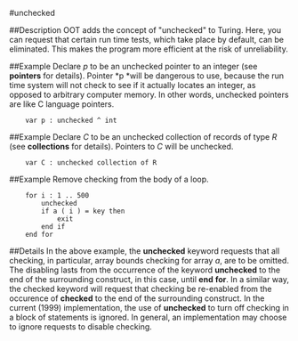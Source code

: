 
#unchecked

##Description
OOT adds the concept of "unchecked" to Turing. Here, you can request that certain run time tests, which take place by default, can be eliminated. This  makes the program more efficient  at the risk of unreliability.



##Example
Declare *p* to be an unchecked pointer to an integer (see **pointers** for details). Pointer *p *will be dangerous to use, because the run time system will not check to see if it actually locates an integer, as opposed to arbitrary computer memory. In other words, unchecked pointers are like C language pointers.


        var p : unchecked ^ int
##Example
Declare *C* to be an unchecked collection of records of type *R* (see **collections** for details). Pointers to *C* will be unchecked.


        var C : unchecked collection of R
##Example
Remove checking from the body of a loop.


        for i : 1 .. 500
            unchecked
            if a ( i ) = key then
                exit
            end if
        end for
##Details
In the above example, the **unchecked** keyword requests that all checking, in particular, array bounds checking for array *a*, are to be omitted. The disabling lasts from the occurrence of the keyword **unchecked** to the end of the surrounding construct, in this case, until **end** **for**. In a similar way, the checked keyword will request that checking be re-enabled from the occurence of **checked** to the end of the surrounding construct.
In the current (1999) implementation, the use of **unchecked** to turn off checking in a block of statements is ignored. In general, an implementation may choose to ignore requests to disable checking.


